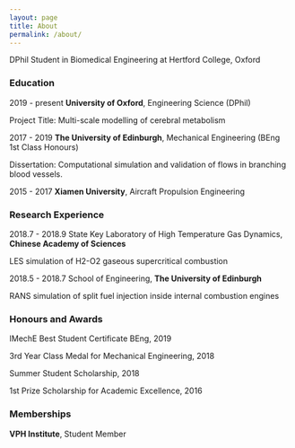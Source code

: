 ```yaml
---
layout: page
title: About
permalink: /about/
---
```


DPhil Student in Biomedical Engineering at Hertford College, Oxford


### Education

2019 - present   **University of Oxford**, Engineering Science (DPhil)

Project Title: Multi-scale modelling of cerebral metabolism


2017 - 2019   **The University of Edinburgh**, Mechanical Engineering (BEng 1st Class Honours)

Dissertation: Computational simulation and validation of flows in branching blood vessels.


2015 - 2017   **Xiamen University**, Aircraft Propulsion Engineering


### Research Experience

2018.7 - 2018.9   State Key Laboratory of High Temperature Gas Dynamics, **Chinese Academy of Sciences**

LES simulation of H2-O2 gaseous supercritical combustion


2018.5 - 2018.7   School of Engineering, **The University of Edinburgh**

RANS simulation of split fuel injection inside internal combustion engines


### Honours and Awards

IMechE Best Student Certificate BEng, 2019

3rd Year Class Medal for Mechanical Engineering, 2018

Summer Student Scholarship, 2018

1st Prize Scholarship for Academic Excellence, 2016


### Memberships

**VPH Institute**, Student Member
